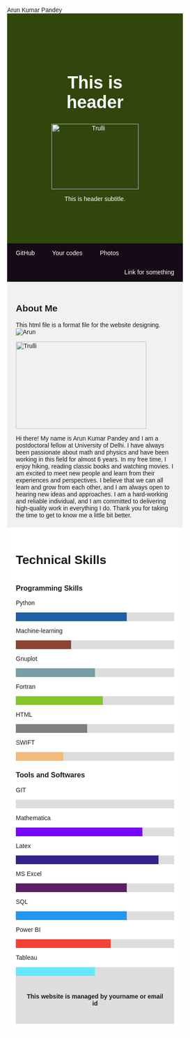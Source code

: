 <!------Here html page starts  ------->
<!DOCTYPE html>
<html lang="en">


<!-------------------------Header starts here -------------------------------->
<head>
<title>About me</title>
<subtitle>Arun Kumar Pandey</subtitle>

<meta charset="UTF-8">
<meta name="viewport" content="width=device-width, initial-scale=1">
  
<style>

* {box-sizing: border-box}

.container {
  width: 100%;
  background-color: #ddd;
}

.skills {
  text-align: right;
  padding-top: 10px;
  padding-bottom: 10px;
  color: white;
}

.python {width: 70%; background-color: #1e60a6;}
.machine {width: 35%; background-color: #904231;}
.gnuplot  {width: 50%; background-color: #7A9EA5;}
.html {width: 45%; background-color: #808080;}
.fortran {width: 55%; background-color:  #86C729;}
.swift {width: 30%; background-color: #F2BA7B;}

  
/* Style the body */
body {
  font-family: Arial, Helvetica, sans-serif;
  margin: 0;
}


/* Header/logo Title */
.header {
  padding: 80px;
  text-align: center;
  background: #30460c;
  color: white;
}


/* Increase the font size of the heading */
.header h1 {
  font-size: 40px;
}

/* Style the top navigation bar */
.navbar {
  overflow: hidden;
  background-color: rgb(21, 10, 22);
}

/* Style the navigation bar links */
.navbar a {
  float: left;
  display: block;
  color: white;
  text-align: center;
  padding: 14px 20px;
  text-decoration: none;
}

/* Right-aligned links */
.navbar a.right {
  float: right;
}

/* Change color on hover */
.navbar a:hover {
  background-color: #ddd;
  color: black;
}

/* Column container */
.row {  
  display: -ms-flexbox; /* IE10 */
  display: flex;
  -ms-flex-wrap: wrap; /* IE10 */
  flex-wrap: wrap;
}

/* Create two unequal columns that sits next to each other */
/* Sidebar/left column */
.side {
  -ms-flex: 30%; /* IE10 */
  flex: 30%;
  background-color: #f1f1f1;
  padding: 20px;
}

/* Main column */
.main {   
  -ms-flex: 70%; /* IE10 */
  flex: 70%;
  background-color: white;
  padding: 20px;
}

/* Fake image, just for this example */
.fakeimg {
  background-color: #aaa;
  width: 100%;
  padding: 20px;
}

/* Footer */
.footer {
  padding: 20px;
  text-align: center;
  background: #ddd;
}

/* Responsive layout - when the screen is less than 700px wide, make the two columns stack on top of each other instead of next to each other */
@media screen and (max-width: 700px) {
  .row {   
    flex-direction: column;
  }
}

/* Responsive layout - when the screen is less than 400px wide, make the navigation links stack on top of each other instead of next to each other */
@media screen and (max-width: 400px) {
  .navbar a {
    float: none;
    width: 100%;
  }
}
</style>
</head>
<!---------------------- Header eds here --------------------------------------->


<!------Here main body starts  ------->
<body>
<div class="header">
    <h1>This is header</h1>
    <img src="yourimage.png" alt="Trulli" width="200" height="150"> 
      <!---src - Specifies the path to the image
      alt - Specifies an alternate text for the image-->
    <p>This is header subtitle.</p>
  </div>

  <div class= “header-image”>
  </div>

  <div class="navbar">
    <a href="https://github.com/arunsinp">GitHub</a>
    <a href="#">Your codes</a>
    <a href="#">Photos</a>
    <a href="#" class="right">Link for something</a>
  </div>
  
 <div class="row">
    <div class="side">

<h2>About Me</h2>
This html file is a format file for the website designing.

<!-------     
![image](https://user-images.githubusercontent.com/15100077/212930031-efc55dd5-9151-4f4a-8322-53a45c7d58ee.png)
----->

<img src="https://user-images.githubusercontent.com/15100077/212930031-efc55dd5-9151-4f4a-8322-53a45c7d58ee.png" alt="Arun"> 

<p><img src="somephotos.jpg" alt="Trulli" width="300" height="200"></p>
Hi there! My name is Arun Kumar Pandey and I am a postdoctoral fellow at University of Delhi. 
I have always been passionate about math and physics and have been 
working in this field for almost 6 years. In my free time, I enjoy 
hiking, reading classic books and watching movies. I am excited to meet new people and learn from their
experiences and perspectives. I believe that we can all learn and grow from each 
other, and I am always open to hearing new ideas and approaches. I am a hard-working
and reliable individual, and I am committed to delivering high-quality work in 
everything I do. Thank you for taking the time to get to know me a little bit better.
<!-------Add your photos here, if you wish -->
</div>
<div class="main">
     <p>
     <h1>Technical Skills<h1/>

<h3>Programming Skills</h3>

<p>Python</p>
<div class="container">
  <div class="skills python"></div>
</div>

<p>Machine-learning</p>
<div class="container">
  <div class="skills machine"></div>
</div>

<p>Gnuplot</p>
<div class="container">
  <div class="skills gnuplot"></div>
</div>

<p>Fortran</p>
<div class="container">
  <div class="skills fortran"></div>
</div>

<p>HTML</p>
<div class="container">
  <div class="skills html"></div>
</div>

<p>SWIFT</p>
<div class="container">
  <div class="skills swift"></div>
</div>

 <meta name="viewport" content="width=device-width, initial-scale=1">
<style>
* {box-sizing: border-box}

.container {
  width: 100%;
  background-color: #ddd;
}

.skills {
  text-align: right;
  padding-top: 10px;
  padding-bottom: 10px;
  color: white;
}

.GIT {width: 65%; background-color: #0909F8;}
.mathematica  {width: 80%; background-color: #7707f7;}
.excel {width: 70%; background-color: #5C1E69;}
.SQL {width: 70%; background-color: #2196F3;}
.Powerbi {width: 60%; background-color: #f44336;}
.tableau  {width: 50%; background-color:#66E6FF;}
.latex  {width: 90%; background-color: #332390;}
</style>
</head>
<body>

<h3>Tools and Softwares </h3>

<p>GIT</p>
<div class="container">
  <div class="skills GIT"></div>
</div>

<p>Mathematica</p>
<div class="container">
  <div class="skills Mathematica"></div>
</div>

<p>Latex</p>
<div class="container">
  <div class="skills latex"></div>
</div>

<p>MS Excel</p>
<div class="container">
  <div class="skills excel"></div>
</div>

<p>SQL</p>
<div class="container">
  <div class="skills SQL"></div>
</div>

<p>Power BI</p>
<div class="container">
  <div class="skills Powerbi"></div>
</div>

<p>Tableau</p>
<div class="container">
  <div class="skills tableau"></div>
</div>

  
  <div class="footer">
    <h4>This website is managed by yourname or email id</h4>
  </div>
<!------Here main body ends  ------->
</body>
<!---------------------------Here html page ends ---------------------------------->
